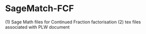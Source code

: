 # SageMatch-FCF
(1) Sage Math files for Continued Fraction factorisation
(2) tex files associated with PLW document

